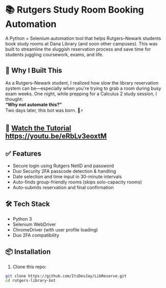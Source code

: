 # 📚 Rutgers Study Room Booking Automation

A Python + Selenium automation tool that helps Rutgers–Newark students book study rooms at Dana Library (and soon other campuses). This was built to streamline the sluggish reservation process and save time for students juggling coursework, exams, and life.

## 🚀 Why I Built This

As a Rutgers–Newark student, I realized how slow the library reservation system can be—especially when you're trying to grab a room during busy exam weeks. One night, while prepping for a Calculus 2 study session, I thought:  
**“Why not automate this?”**  
Two days later, this bot was born. 🧠⚡

## 🎥 [Watch the Tutorial](#) https://youtu.be/eRbLv3eoxtM

## ✅ Features

- Secure login using Rutgers NetID and password  
- Duo Security 2FA passcode detection & handling  
- Date selection and time input in 30-minute intervals  
- Auto-finds group-friendly rooms (skips solo-capacity rooms)  
- Auto-submits reservation and final confirmation

## 🛠️ Tech Stack

- Python 3
- Selenium WebDriver
- ChromeDriver (with user profile loading)
- Duo 2FA compatibility

## 📦 Installation

1. Clone this repo:

```bash
git clone https://github.com/ItsDevJay/LibReserve.git
cd rutgers-library-bot
